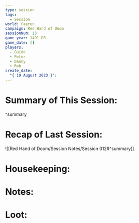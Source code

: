```yaml
---
type: session
tags:
  - Session
world: Faerun
campaign: Red Hand of Doom
sessionNum: 13
game_year: 1491 DR
game_date: []
players:
  - Guido
  - Peter
  - Danny
  - Rob
create_date:
  "{ 19 August 2023 }":
---
```


# Summary of This Session:

^summary

# Recap of Last Session:
![[Red Hand of Doom/Session Notes/Session 012#^summary]]

# Housekeeping:

# Notes:

# Loot:
